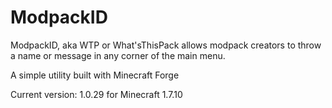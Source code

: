 ModpackID
=========

ModpackID, aka WTP or What'sThisPack allows modpack creators to throw a name or message in any corner of the main menu.

A simple utility built with Minecraft Forge

Current version: 1.0.29 for Minecraft 1.7.10
